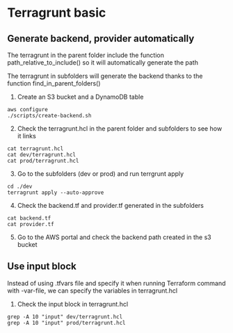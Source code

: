 # Terragrunt basic

## Generate backend, provider automatically

The terragrunt in the parent folder include the function path_relative_to_include() so it will automatically generate the path

The terragrunt in subfolders will generate the backend thanks to the function find_in_parent_folders()

1. Create an S3 bucket and a DynamoDB table
``` shell
aws configure
./scripts/create-backend.sh
```

2. Check the terragrunt.hcl in the parent folder and subfolders to see how it links
``` shell
cat terragrunt.hcl
cat dev/terragrunt.hcl
cat prod/terragrunt.hcl
``` 

3. Go to the subfolders (dev or prod) and run terrgrunt apply
``` shell
cd ./dev
terragrunt apply --auto-approve
```

4. Check the backend.tf and provider.tf generated in the subfolders
``` shell
cat backend.tf
cat provider.tf
```

5. Go to the AWS portal and check the backend path created in the s3 bucket


## Use input block

Instead of using .tfvars file and specify it when running Terraform command with -var-file, we can specify the variables in terragrunt.hcl

1. Check the input block in terragrunt.hcl
``` shell
grep -A 10 "input" dev/terragrunt.hcl
grep -A 10 "input" prod/terragrunt.hcl
```